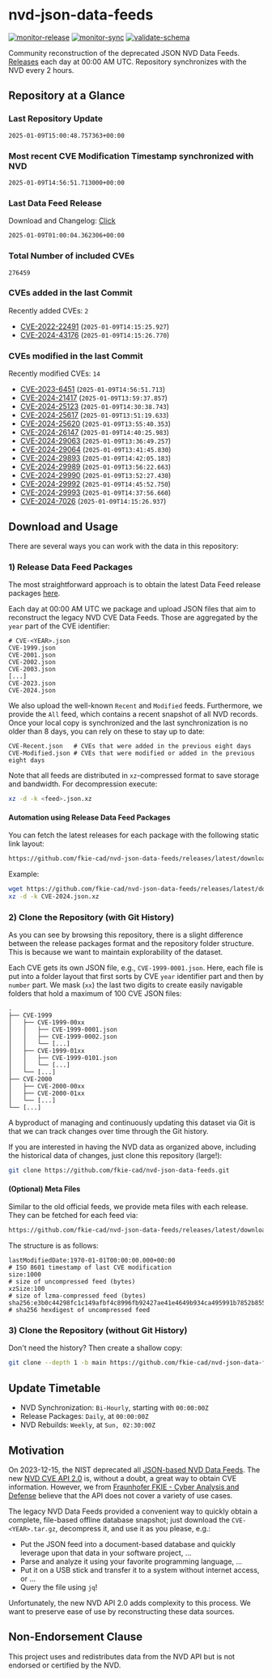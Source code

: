# nvd-json-data-feeds

[![monitor-release](https://github.com/fkie-cad/nvd-json-data-feeds/actions/workflows/monitor_release.yml/badge.svg)](https://github.com/fkie-cad/nvd-json-data-feeds/actions/workflows/monitor_release.yml)
[![monitor-sync](https://github.com/fkie-cad/nvd-json-data-feeds/actions/workflows/monitor_sync.yml/badge.svg)](https://github.com/fkie-cad/nvd-json-data-feeds/actions/workflows/monitor_sync.yml)
[![validate-schema](https://github.com/fkie-cad/nvd-json-data-feeds/actions/workflows/validate_schema.yml/badge.svg)](https://github.com/fkie-cad/nvd-json-data-feeds/actions/workflows/validate_schema.yml)

Community reconstruction of the deprecated JSON NVD Data Feeds.
[Releases](https://github.com/fkie-cad/nvd-json-data-feeds/releases/latest) each day at 00:00 AM UTC.
Repository synchronizes with the NVD every 2 hours.

## Repository at a Glance

### Last Repository Update

```plain
2025-01-09T15:00:48.757363+00:00
```

### Most recent CVE Modification Timestamp synchronized with NVD

```plain
2025-01-09T14:56:51.713000+00:00
```

### Last Data Feed Release

Download and Changelog: [Click](https://github.com/fkie-cad/nvd-json-data-feeds/releases/latest)

```plain
2025-01-09T01:00:04.362306+00:00
```

### Total Number of included CVEs

```plain
276459
```

### CVEs added in the last Commit

Recently added CVEs: `2`

- [CVE-2022-22491](CVE-2022/CVE-2022-224xx/CVE-2022-22491.json) (`2025-01-09T14:15:25.927`)
- [CVE-2024-43176](CVE-2024/CVE-2024-431xx/CVE-2024-43176.json) (`2025-01-09T14:15:26.770`)


### CVEs modified in the last Commit

Recently modified CVEs: `14`

- [CVE-2023-6451](CVE-2023/CVE-2023-64xx/CVE-2023-6451.json) (`2025-01-09T14:56:51.713`)
- [CVE-2024-21417](CVE-2024/CVE-2024-214xx/CVE-2024-21417.json) (`2025-01-09T13:59:37.857`)
- [CVE-2024-25123](CVE-2024/CVE-2024-251xx/CVE-2024-25123.json) (`2025-01-09T14:30:38.743`)
- [CVE-2024-25617](CVE-2024/CVE-2024-256xx/CVE-2024-25617.json) (`2025-01-09T13:51:19.633`)
- [CVE-2024-25620](CVE-2024/CVE-2024-256xx/CVE-2024-25620.json) (`2025-01-09T13:55:40.353`)
- [CVE-2024-26147](CVE-2024/CVE-2024-261xx/CVE-2024-26147.json) (`2025-01-09T14:40:25.983`)
- [CVE-2024-29063](CVE-2024/CVE-2024-290xx/CVE-2024-29063.json) (`2025-01-09T13:36:49.257`)
- [CVE-2024-29064](CVE-2024/CVE-2024-290xx/CVE-2024-29064.json) (`2025-01-09T13:41:45.830`)
- [CVE-2024-29893](CVE-2024/CVE-2024-298xx/CVE-2024-29893.json) (`2025-01-09T14:42:05.183`)
- [CVE-2024-29989](CVE-2024/CVE-2024-299xx/CVE-2024-29989.json) (`2025-01-09T13:56:22.663`)
- [CVE-2024-29990](CVE-2024/CVE-2024-299xx/CVE-2024-29990.json) (`2025-01-09T13:52:27.430`)
- [CVE-2024-29992](CVE-2024/CVE-2024-299xx/CVE-2024-29992.json) (`2025-01-09T14:45:52.750`)
- [CVE-2024-29993](CVE-2024/CVE-2024-299xx/CVE-2024-29993.json) (`2025-01-09T14:37:56.660`)
- [CVE-2024-7026](CVE-2024/CVE-2024-70xx/CVE-2024-7026.json) (`2025-01-09T14:15:26.937`)


## Download and Usage

There are several ways you can work with the data in this repository:

### 1) Release Data Feed Packages

The most straightforward approach is to obtain the latest Data Feed release packages [here](https://github.com/fkie-cad/nvd-json-data-feeds/releases/latest).

Each day at 00:00 AM UTC we package and upload JSON files that aim to reconstruct the legacy NVD CVE Data Feeds.
Those are aggregated by the `year` part of the CVE identifier:

```
# CVE-<YEAR>.json
CVE-1999.json
CVE-2001.json
CVE-2002.json
CVE-2003.json
[...]
CVE-2023.json
CVE-2024.json
```

We also upload the well-known `Recent` and `Modified` feeds.
Furthermore, we provide the `All` feed, which contains a recent snapshot of all NVD records.
Once your local copy is synchronized and the last synchronization is no older than 8 days, you can rely on these to stay up to date:

```plain
CVE-Recent.json   # CVEs that were added in the previous eight days
CVE-Modified.json # CVEs that were modified or added in the previous eight days
```

Note that all feeds are distributed in `xz`-compressed format to save storage and bandwidth.
For decompression execute:

```sh
xz -d -k <feed>.json.xz
```

#### Automation using Release Data Feed Packages

You can fetch the latest releases for each package with the following static link layout:

```sh
https://github.com/fkie-cad/nvd-json-data-feeds/releases/latest/download/CVE-<YEAR>.json.xz
```

Example:

```sh
wget https://github.com/fkie-cad/nvd-json-data-feeds/releases/latest/download/CVE-2024.json.xz
xz -d -k CVE-2024.json.xz
```

### 2) Clone the Repository (with Git History)

As you can see by browsing this repository, there is a slight difference between the release packages format and the repository folder structure.
This is because we want to maintain explorability of the dataset.

Each CVE gets its own JSON file, e.g., `CVE-1999-0001.json`.
Here, each file is put into a folder layout that first sorts by CVE `year` identifier part and then by `number` part.
We mask (`xx`) the last two digits to create easily navigable folders that hold a maximum of 100 CVE JSON files:

```plain
.
├── CVE-1999
│   ├── CVE-1999-00xx
│   │   ├── CVE-1999-0001.json
│   │   ├── CVE-1999-0002.json
│   │   └── [...]
│   ├── CVE-1999-01xx
│   │   ├── CVE-1999-0101.json
│   │   └── [...]
│   └── [...]
├── CVE-2000
│   ├── CVE-2000-00xx
│   ├── CVE-2000-01xx
│   └── [...]
└── [...]
```

A byproduct of managing and continuously updating this dataset via Git is that we can track changes over time through the Git history.

If you are interested in having the NVD data as organized above, including the historical data of changes, just clone this repository (large!):

```sh
git clone https://github.com/fkie-cad/nvd-json-data-feeds.git
```

#### (Optional) Meta Files

Similar to the old official feeds, we provide meta files with each release. They can be fetched for each feed via:

```sh
https://github.com/fkie-cad/nvd-json-data-feeds/releases/latest/download/CVE-<YEAR>.meta
```

The structure is as follows:

```plain
lastModifiedDate:1970-01-01T00:00:00.000+00:00                          # ISO 8601 timestamp of last CVE modification
size:1000                                                               # size of uncompressed feed (bytes)
xzSize:100                                                              # size of lzma-compressed feed (bytes)
sha256:e3b0c44298fc1c149afbf4c8996fb92427ae41e4649b934ca495991b7852b855 # sha256 hexdigest of uncompressed feed
```

### 3) Clone the Repository (without Git History)

Don't need the history? Then create a shallow copy:

```sh
git clone --depth 1 -b main https://github.com/fkie-cad/nvd-json-data-feeds.git
```


## Update Timetable

* NVD Synchronization: `Bi-Hourly`, starting with `00:00:00Z`
* Release Packages: `Daily`, at `00:00:00Z`
* NVD Rebuilds: `Weekly`, at `Sun, 02:30:00Z`


## Motivation

On 2023-12-15, the NIST deprecated all [JSON-based NVD Data Feeds](https://nvd.nist.gov/vuln/data-feeds#divRetirementBanner-1).
The new [NVD CVE API 2.0](https://nvd.nist.gov/developers/vulnerabilities) is, without a doubt, a great way to obtain CVE information.
However, we from [Fraunhofer FKIE - Cyber Analysis and Defense](https://www.fkie.fraunhofer.de/en/departments/cad.html) believe that the API does not cover a variety of use cases.

The legacy NVD Data Feeds provided a convenient way to quickly obtain a complete, file-based offline database snapshot; just download the `CVE-<YEAR>.tar.gz`, decompress it, and use it as you please, e.g.:

- Put the JSON feed into a document-based database and quickly leverage upon that data in your software project, ...
- Parse and analyze it using your favorite programming language, ...
- Put it on a USB stick and transfer it to a system without internet access, or ...
- Query the file using `jq`!

Unfortunately, the new NVD API 2.0 adds complexity to this process.
We want to preserve ease of use by reconstructing these data sources.

## Non-Endorsement Clause

This project uses and redistributes data from the NVD API but is not endorsed or certified by the NVD.